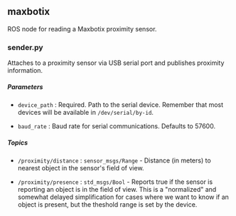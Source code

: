 maxbotix
--------

ROS node for reading a Maxbotix proximity sensor.

### sender.py

Attaches to a proximity sensor via USB serial port and publishes proximity information.

##### Parameters

* `device_path` : Required.  Path to the serial device.  Remember that most devices will be available in `/dev/serial/by-id`.

* `baud_rate` : Baud rate for serial communications.  Defaults to 57600.

##### Topics

* `/proximity/distance` : `sensor_msgs/Range` - Distance (in meters) to nearest object in the sensor's field of view.

* `/proximity/presence` : `std_msgs/Bool` - Reports true if the sensor is reporting an object is in the field of view.  This is a "normalized" and somewhat delayed simplification for cases where we want to know if an object is present, but the theshold range is set by the device.
